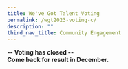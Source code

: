 ```yaml
---
title: We've Got Talent Voting
permalink: /wgt2023-voting-c/
description: ""
third_nav_title: Community Engagement
---
```

**-- Voting has closed --** <br>
**Come back for result in December.** <br>